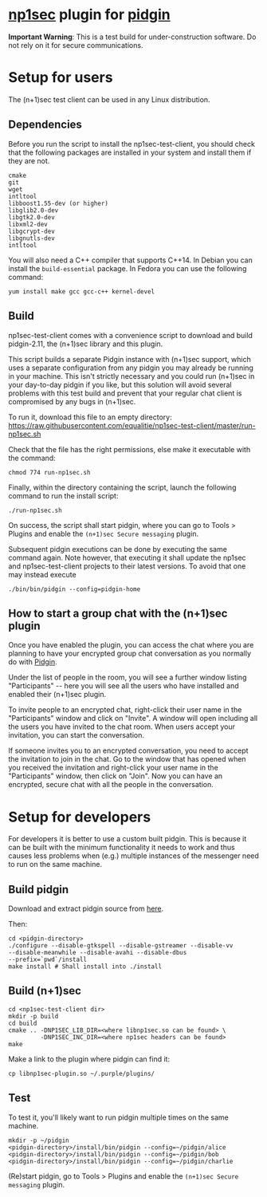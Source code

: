 [np1sec](https://github.com/equalitie/np1sec) plugin for [pidgin](https://www.pidgin.im/)
==================================================

**Important Warning**: This is a test build for under-construction software. Do
not rely on it for secure communications.

# Setup for users

The (n+1)sec test client can be used in any Linux distribution.

## Dependencies

Before you run the script to install the np1sec-test-client, you should check
that the following packages are installed in your system and install them if
they are not.

```
cmake
git
wget
intltool
libboost1.55-dev (or higher)
libglib2.0-dev
libgtk2.0-dev
libxml2-dev
libgcrypt-dev
libgnutls-dev
intltool
```

You will also need a C++ compiler that supports C++14. In Debian you can install
the `build-essential` package. In Fedora you can use the following command:

```
yum install make gcc gcc-c++ kernel-devel
```

## Build

np1sec-test-client comes with a convenience script to download and build
pidgin-2.11, the (n+1)sec library and this plugin.

This script builds a separate Pidgin instance with (n+1)sec support, which uses
a separate configuration from any pidgin you may already be running in your
machine. This isn't strictly necessary and you could run (n+1)sec in your
day-to-day pidgin if you like, but this solution will avoid several problems
with this test build and prevent that your regular chat client is compromised by
any bugs in (n+1)sec.

To run it, download this file to an empty directory:
https://raw.githubusercontent.com/equalitie/np1sec-test-client/master/run-np1sec.sh

Check that the file has the right permissions, else make it executable with the
command:

```
chmod 774 run-np1sec.sh
```

Finally, within the directory containing the script, launch the following
command to run the install script:

```
./run-np1sec.sh
```

On success, the script shall start pidgin, where you can go to Tools > Plugins
and enable the `(n+1)sec Secure messaging` plugin.

Subsequent pidgin executions can be done by executing the same command again.
Note however, that executing it shall update the np1sec and np1sec-test-client
projects to their latest versions. To avoid that one may instead execute

```
./bin/bin/pidgin --config=pidgin-home
```

## How to start a group chat with the (n+1)sec plugin

Once you have enabled the plugin, you can access the chat where you are planning
to have your encrypted group chat conversation as you normally do with
[Pidgin](https://developer.pidgin.im/wiki/Using%20Pidgin#ChatroomsConferences).

Under the list of people in the room, you will see a further window listing
"Participants" -- here you will see all the users who have installed and enabled
their (n+1)sec plugin.

To invite people to an encrypted chat, right-click their user name in the
"Participants" window and click on "Invite". A window will open including all
the users you have invited to the chat room. When users accept your invitation,
you can start the conversation.

If someone invites you to an encrypted conversation, you need to accept the
invitation to join in the chat. Go to the window that has opened when you
received the invitation and right-click your user name in the "Participants"
window, then click on "Join". Now you can have an encrypted, secure chat with
all the people in the conversation.


# Setup for developers

For developers it is better to use a custom built pidgin. This is because it can
be built with the minimum functionality it needs to work and thus causes less
problems when (e.g.) multiple instances of the messenger need to run on the same
machine.

## Build pidgin

Download and extract pidgin source from
[here](https://www.pidgin.im/download/source/).

Then:

```
cd <pidgin-directory>
./configure --disable-gtkspell --disable-gstreamer --disable-vv
--disable-meanwhile --disable-avahi --disable-dbus
--prefix=`pwd`/install
make install # Shall install into ./install
```

## Build (n+1)sec

```
cd <np1sec-test-client dir>
mkdir -p build
cd build
cmake .. -DNP1SEC_LIB_DIR=<where libnp1sec.so can be found> \
         -DNP1SEC_INC_DIR=<where np1sec headers can be found>
make
```

Make a link to the plugin where pidgin can find it:

```
cp libnp1sec-plugin.so ~/.purple/plugins/
```

## Test

To test it, you'll likely want to run pidgin multiple times on the same machine.

```
mkdir -p ~/pidgin
<pidgin-directory>/install/bin/pidgin --config=~/pidgin/alice
<pidgin-directory>/install/bin/pidgin --config=~/pidgin/bob
<pidgin-directory>/install/bin/pidgin --config=~/pidgin/charlie
```

(Re)start pidgin, go to Tools > Plugins and enable the `(n+1)sec Secure
messaging` plugin.
